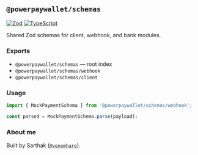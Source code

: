 ## `@powerpaywallet/schemas`

[![Zod](https://img.shields.io/badge/Zod-3-3068B7)](https://zod.dev/)
[![TypeScript](https://img.shields.io/badge/TypeScript-5.x-3178C6?logo=typescript&logoColor=white)](https://www.typescriptlang.org/)

Shared Zod schemas for client, webhook, and bank modules.

### Exports

- `@powerpaywallet/schemas` — root index
- `@powerpaywallet/schemas/webhook`
- `@powerpaywallet/schemas/client`

### Usage

```ts
import { MockPaymentSchema } from '@powerpaywallet/schemas/webhook';

const parsed = MockPaymentSchema.parse(payload);
```

### About me

Built by Sarthak ([`@venomhare`](https://github.com/venomhare)).

